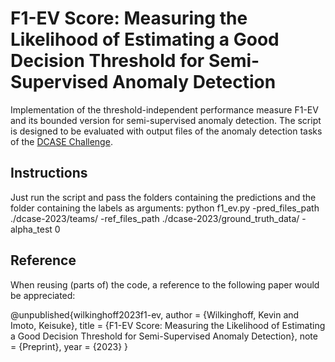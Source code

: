 # F1-EV Score: Measuring the Likelihood of Estimating a Good Decision Threshold for Semi-Supervised Anomaly Detection

Implementation of the threshold-independent performance measure F1-EV and its bounded version for semi-supervised anomaly detection. The script is designed to be evaluated with output files of the anomaly detection tasks of the [DCASE Challenge](https://dcase.community/challenge2023/task-first-shot-unsupervised-anomalous-sound-detection-for-machine-condition-monitoring).

## Instructions

Just run the script and pass the folders containing the predictions and the folder containing the labels as arguments:
python f1_ev.py -pred_files_path ./dcase-2023/teams/ -ref_files_path ./dcase-2023/ground_truth_data/ -alpha_test 0

## Reference

When reusing (parts of) the code, a reference to the following paper would be appreciated:

@unpublished{wilkinghoff2023f1-ev,
  author = {Wilkinghoff, Kevin and Imoto, Keisuke},
  title  = {F1-EV Score: Measuring the Likelihood of Estimating a Good Decision Threshold for Semi-Supervised Anomaly Detection},
  note = {Preprint},
  year   = {2023}
}
